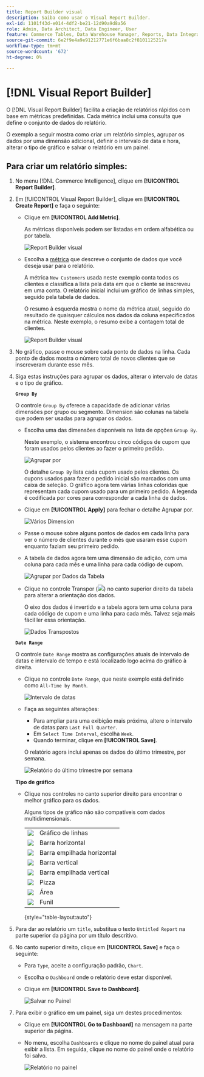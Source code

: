 ```yaml
---
title: Report Builder visual
description: Saiba como usar o Visual Report Builder.
exl-id: 1101f43d-e014-4df2-be21-12d90a9d8a56
role: Admin, Data Architect, Data Engineer, User
feature: Commerce Tables, Data Warehouse Manager, Reports, Data Integration
source-git-commit: 6e2f9e4a9e91212771e6f6baa8c2f8101125217a
workflow-type: tm+mt
source-wordcount: '672'
ht-degree: 0%

---
```


# [!DNL Visual Report Builder]

O [!DNL Visual Report Builder] facilita a criação de relatórios rápidos com base em métricas predefinidas. Cada métrica inclui uma consulta que define o conjunto de dados do relatório.

O exemplo a seguir mostra como criar um relatório simples, agrupar os dados por uma dimensão adicional, definir o intervalo de data e hora, alterar o tipo de gráfico e salvar o relatório em um painel.

## Para criar um relatório simples:

1. No menu [!DNL Commerce Intelligence], clique em **[!UICONTROL Report Builder]**.

1. Em [!UICONTROL Visual Report Builder], clique em **[!UICONTROL Create Report]** e faça o seguinte:

   * Clique em **[!UICONTROL Add Metric]**.

     As métricas disponíveis podem ser listadas em ordem alfabética ou por tabela.

     ![Report Builder visual](../../assets/magento-bi-visual-report-builder-add-metric.png)

   * Escolha a [métrica](../../data-user/reports/ess-manage-data-metrics.md) que descreve o conjunto de dados que você deseja usar para o relatório.

     A métrica `New Customers` usada neste exemplo conta todos os clientes e classifica a lista pela data em que o cliente se inscreveu em uma conta. O relatório inicial inclui um gráfico de linhas simples, seguido pela tabela de dados.

     O resumo à esquerda mostra o nome da métrica atual, seguido do resultado de quaisquer cálculos nos dados da coluna especificados na métrica. Neste exemplo, o resumo exibe a contagem total de clientes.

     ![Report Builder visual](../../assets/magento-bi-report-builder-untitled.png)

1. No gráfico, passe o mouse sobre cada ponto de dados na linha. Cada ponto de dados mostra o número total de novos clientes que se inscreveram durante esse mês.

1. Siga estas instruções para agrupar os dados, alterar o intervalo de datas e o tipo de gráfico.

   **`Group By`**

   O controle `Group By` oferece a capacidade de adicionar várias dimensões por grupo ou segmento. Dimension são colunas na tabela que podem ser usadas para agrupar os dados.

   * Escolha uma das dimensões disponíveis na lista de opções `Group By`.

     Neste exemplo, o sistema encontrou cinco códigos de cupom que foram usados pelos clientes ao fazer o primeiro pedido.

     ![Agrupar por](../../assets/magento-bi-report-builder-group-by-dimensions.png)

     O detalhe `Group By` lista cada cupom usado pelos clientes. Os cupons usados para fazer o pedido inicial são marcados com uma caixa de seleção. O gráfico agora tem várias linhas coloridas que representam cada cupom usado para um primeiro pedido. A legenda é codificada por cores para corresponder a cada linha de dados.

   * Clique em **[!UICONTROL Apply]** para fechar o detalhe Agrupar por.

     ![Vários Dimension](../../assets/magento-bi-report-builder-group-by-dimension-detail.png)

   * Passe o mouse sobre alguns pontos de dados em cada linha para ver o número de clientes durante o mês que usaram esse cupom enquanto faziam seu primeiro pedido.

   * A tabela de dados agora tem uma dimensão de adição, com uma coluna para cada mês e uma linha para cada código de cupom.

     ![Agrupar por Dados da Tabela](../../assets/magento-bi-report-builder-group-by-table-data.png)

   * Clique no controle Transpor (![](../../assets/magento-bi-btn-transpose.png)) no canto superior direito da tabela para alterar a orientação dos dados.

     O eixo dos dados é invertido e a tabela agora tem uma coluna para cada código de cupom e uma linha para cada mês. Talvez seja mais fácil ler essa orientação.

     ![Dados Transpostos](../../assets/magento-bi-report-builder-group-by-table-data-transposed.png)

   **`Date Range`**

   O controle `Date Range` mostra as configurações atuais de intervalo de datas e intervalo de tempo e está localizado logo acima do gráfico à direita.

   * Clique no controle `Date Range`, que neste exemplo está definido como `All-Time by Month`.

     ![Intervalo de datas](../../assets/magento-bi-report-builder-date-range.png)

   * Faça as seguintes alterações:

      * Para ampliar para uma exibição mais próxima, altere o intervalo de datas para `Last Full Quarter`.
      * Em `Select Time Interval`, escolha `Week`.
      * Quando terminar, clique em **[!UICONTROL Save]**.

     O relatório agora inclui apenas os dados do último trimestre, por semana.

     ![Relatório do último trimestre por semana](../../assets/magento-bi-report-builder-date-range-quarter-by-week-chart.png)

   **Tipo de gráfico**

   * Clique nos controles no canto superior direito para encontrar o melhor gráfico para os dados.

     Alguns tipos de gráfico não são compatíveis com dados multidimensionais.

     | | |
     |-----|-----|
     | ![](../../assets/magento-bi-btn-chart-line.png) | Gráfico de linhas |
     | ![](../../assets/magento-bi-btn-chart-horz-bar.png) | Barra horizontal |
     | ![](../../assets/magento-bi-btn-chart-horz-stacked-bar.png) | Barra empilhada horizontal |
     | ![](../../assets/magento-bi-btn-chart-vert-bar.png) | Barra vertical |
     | ![](../../assets/magento-bi-btn-chart-vert-stacked-bar.png) | Barra empilhada vertical |
     | ![](../../assets/magento-bi-btn-chart-pie.png) | Pizza |
     | ![](../../assets/magento-bi-btn-chart-area.png) | Área |
     | ![](../../assets/magento-bi-btn-chart-funnel.png) | Funil |

     {style="table-layout:auto"}

1. Para dar ao relatório um `title`, substitua o texto `Untitled Report` na parte superior da página por um título descritivo.

1. No canto superior direito, clique em **[!UICONTROL Save]** e faça o seguinte:

   * Para `Type`, aceite a configuração padrão, `Chart`.

   * Escolha o `Dashboard` onde o relatório deve estar disponível.

   * Clique em **[!UICONTROL Save to Dashboard]**.

     ![Salvar no Painel](../../assets/magento-bi-report-builder-save-to-dashboard.png)

1. Para exibir o gráfico em um painel, siga um destes procedimentos:

   * Clique em **[!UICONTROL Go to Dashboard]** na mensagem na parte superior da página.

   * No menu, escolha `Dashboards` e clique no nome do painel atual para exibir a lista. Em seguida, clique no nome do painel onde o relatório foi salvo.

     ![Relatório no painel](../../assets/magento-bi-report-builder-my-dashboard.png)
